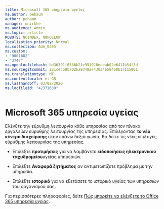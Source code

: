 ```yaml
---
title: Microsoft 365 υπηρεσία υγείας
ms.author: pebaum
author: pebaum
manager: mnirkhe
ms.audience: Admin
ms.topic: article
ROBOTS: NOINDEX, NOFOLLOW
localization_priority: Normal
ms.collection: Adm_O365
ms.custom:
- "9001682"
- "3747"
ms.openlocfilehash: bd36391f0536b2fe951926eceab02e6411b54f3d
ms.sourcegitcommit: 221cec50b7026a8d48a743034658460b17115061
ms.translationtype: MT
ms.contentlocale: el-GR
ms.lasthandoff: 03/02/2020
ms.locfileid: "42371630"
---
```

# <a name="microsoft-365-service-health"></a>Microsoft 365 υπηρεσία υγείας


Ελέγξτε την εύρυθμη λειτουργία κάθε υπηρεσίας από τον πίνακα εργαλείων εύρυθμης λειτουργίας της υπηρεσίας. Επιλέγοντας **το νέο κέντρο διαχείρισης** στην επάνω δεξιά γωνία, θα δείτε τις νέες επιλογές εύρυθμης λειτουργίας της υπηρεσίας.

- Επιλέξτε **προτιμήσεις** για να λαμβάνετε **ειδοποιήσεις ηλεκτρονικού ταχυδρομείου**υγείας υπηρεσιών.

- Επιλέξτε **Αναφορά ζητήματος** αν αντιμετωπίζετε πρόβλημα με την υπηρεσία.

- Επιλέξτε **ιστορικό** για να εξετάσετε το ιστορικό υγείας των υπηρεσιών του οργανισμού σας. 

Για περισσότερες πληροφορίες, δείτε [Πώς μπορείτε να ελέγξετε το Office 365 υπηρεσία υγείας](https://docs.microsoft.com/en-us/office365/enterprise/view-service-health). 